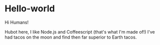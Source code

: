 # Hello-world

Hi Humans!  

Hubot here, I like Node.js and Coffeescript (that's what I'm made of!) 
I've had tacos on the moon and find then far superior to Earth tacos.
